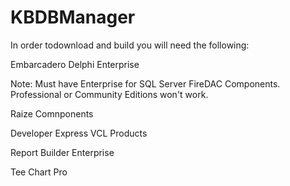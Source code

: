 # KBDBManager
In order todownload and build you will need the following:

Embarcadero Delphi Enterprise 

Note: Must have Enterprise for SQL Server FireDAC Components. Professional or Community Editions won't work.

Raize Comnponents

Developer Express VCL Products 

Report Builder Enterprise

Tee Chart Pro
